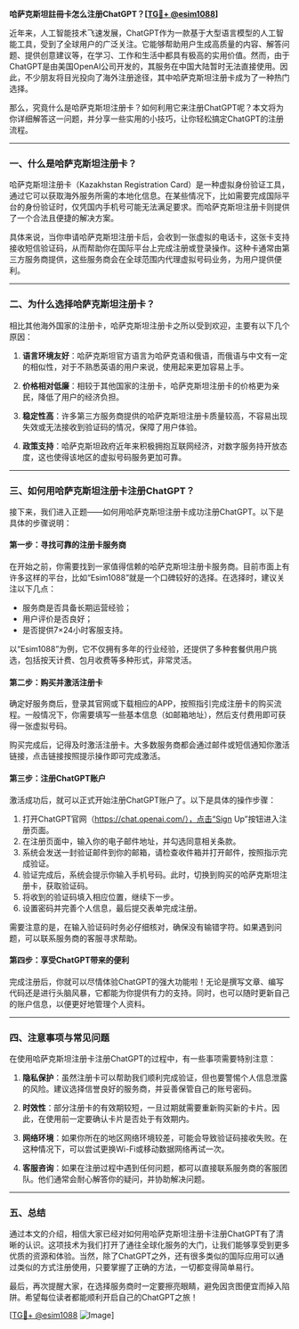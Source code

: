 **哈萨克斯坦註冊卡怎么注册ChatGPT？[[TG💪+ @esim1088](https://t.me/s/esim1088)]**

近年来，人工智能技术飞速发展，ChatGPT作为一款基于大型语言模型的人工智能工具，受到了全球用户的广泛关注。它能够帮助用户生成高质量的内容、解答问题、提供创意建议等，在学习、工作和生活中都具有极高的实用价值。然而，由于ChatGPT是由美国OpenAI公司开发的，其服务在中国大陆暂时无法直接使用。因此，不少朋友将目光投向了海外注册途径，其中哈萨克斯坦注册卡成为了一种热门选择。

那么，究竟什么是哈萨克斯坦注册卡？如何利用它来注册ChatGPT呢？本文将为你详细解答这一问题，并分享一些实用的小技巧，让你轻松搞定ChatGPT的注册流程。

---

### **一、什么是哈萨克斯坦注册卡？**

哈萨克斯坦注册卡（Kazakhstan Registration Card）是一种虚拟身份验证工具，通过它可以获取海外服务所需的本地化信息。在某些情况下，比如需要完成国际平台的身份验证时，仅凭国内手机号可能无法满足要求。而哈萨克斯坦注册卡则提供了一个合法且便捷的解决方案。

具体来说，当你申请哈萨克斯坦注册卡后，会收到一张虚拟的电话卡，这张卡支持接收短信验证码，从而帮助你在国际平台上完成注册或登录操作。这种卡通常由第三方服务商提供，这些服务商会在全球范围内代理虚拟号码业务，为用户提供便利。

---

### **二、为什么选择哈萨克斯坦注册卡？**

相比其他海外国家的注册卡，哈萨克斯坦注册卡之所以受到欢迎，主要有以下几个原因：

1. **语言环境友好**：哈萨克斯坦官方语言为哈萨克语和俄语，而俄语与中文有一定的相似性，对于不熟悉英语的用户来说，使用起来更加容易上手。
   
2. **价格相对低廉**：相较于其他国家的注册卡，哈萨克斯坦注册卡的价格更为亲民，降低了用户的经济负担。
   
3. **稳定性高**：许多第三方服务商提供的哈萨克斯坦注册卡质量较高，不容易出现失效或无法接收到验证码的情况，保障了用户体验。

4. **政策支持**：哈萨克斯坦政府近年来积极拥抱互联网经济，对数字服务持开放态度，这也使得该地区的虚拟号码服务更加可靠。

---

### **三、如何用哈萨克斯坦注册卡注册ChatGPT？**

接下来，我们进入正题——如何用哈萨克斯坦注册卡成功注册ChatGPT。以下是具体的步骤说明：

#### **第一步：寻找可靠的注册卡服务商**
在开始之前，你需要找到一家值得信赖的哈萨克斯坦注册卡服务商。目前市面上有许多这样的平台，比如“Esim1088”就是一个口碑较好的选择。在选择时，建议关注以下几点：
- 服务商是否具备长期运营经验；
- 用户评价是否良好；
- 是否提供7×24小时客服支持。

以“Esim1088”为例，它不仅拥有多年的行业经验，还提供了多种套餐供用户挑选，包括按天计费、包月收费等多种形式，非常灵活。

#### **第二步：购买并激活注册卡**
确定好服务商后，登录其官网或下载相应的APP，按照指引完成注册卡的购买流程。一般情况下，你需要填写一些基本信息（如邮箱地址），然后支付费用即可获得一张虚拟号码。

购买完成后，记得及时激活注册卡。大多数服务商都会通过邮件或短信通知你激活链接，点击链接按照提示操作即可完成激活。

#### **第三步：注册ChatGPT账户**
激活成功后，就可以正式开始注册ChatGPT账户了。以下是具体的操作步骤：

1. 打开ChatGPT官网（https://chat.openai.com/），点击“Sign Up”按钮进入注册页面。
2. 在注册页面中，输入你的电子邮件地址，并勾选同意相关条款。
3. 系统会发送一封验证邮件到你的邮箱，请检查收件箱并打开邮件，按照指示完成验证。
4. 验证完成后，系统会提示你输入手机号码。此时，切换到购买的哈萨克斯坦注册卡，获取验证码。
5. 将收到的验证码填入相应位置，继续下一步。
6. 设置密码并完善个人信息，最后提交表单完成注册。

需要注意的是，在输入验证码时务必仔细核对，确保没有输错字符。如果遇到问题，可以联系服务商的客服寻求帮助。

#### **第四步：享受ChatGPT带来的便利**
完成注册后，你就可以尽情体验ChatGPT的强大功能啦！无论是撰写文章、编写代码还是进行头脑风暴，它都能为你提供有力的支持。同时，也可以随时更新自己的账户信息，以便更好地管理个人资料。

---

### **四、注意事项与常见问题**

在使用哈萨克斯坦注册卡注册ChatGPT的过程中，有一些事项需要特别注意：

1. **隐私保护**：虽然注册卡可以帮助我们顺利完成验证，但也要警惕个人信息泄露的风险。建议选择信誉良好的服务商，并妥善保管自己的账号密码。

2. **时效性**：部分注册卡的有效期较短，一旦过期就需要重新购买新的卡片。因此，在使用前一定要确认卡片是否处于有效期内。

3. **网络环境**：如果你所在的地区网络环境较差，可能会导致验证码接收失败。在这种情况下，可以尝试更换Wi-Fi或移动数据网络再试一次。

4. **客服咨询**：如果在注册过程中遇到任何问题，都可以直接联系服务商的客服团队。他们通常会耐心解答你的疑问，并协助解决问题。

---

### **五、总结**

通过本文的介绍，相信大家已经对如何用哈萨克斯坦注册卡注册ChatGPT有了清晰的认识。这项技术为我们打开了通往全球化服务的大门，让我们能够享受到更多优质的资源和体验。当然，除了ChatGPT之外，还有很多类似的国际应用可以通过类似的方式注册使用，只要掌握了正确的方法，一切都变得简单易行。

最后，再次提醒大家，在选择服务商时一定要擦亮眼睛，避免因贪图便宜而掉入陷阱。希望每位读者都能顺利开启自己的ChatGPT之旅！

[[TG💪+ @esim1088](https://t.me/s/esim1088) ![Image](https://i.postimg.cc/4NQfJmqS/Snipaste-2025-05-13-00-14-12.png)]